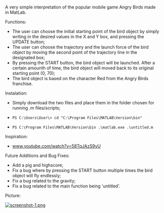 A very simple interpretation of the popular mobile game Angry Birds made in MatLab.

Functions:
+ The user can choose the initial starting point of the bird object by simply writing in the desired values in the X and Y box, and pressing the UPDATE button;
+  The user can choose the trajectory and the launch force of the bird object by moving the second point of the trajectory line in the designated box;
+ By pressing the START button, the bird object will be launched. After a certain amounth of time, the bird object will moved back to its original starting point (0, 70);
+ The bird object is based on the character Red from the Angry Birds franchise.

Instalation:
+ Simply download the two files and place them in the folder chosen for running .m files/scripts;
+     PS C:\Users\User\> cd "C:\Program Files\MATLAB\Version\bin" 
+     PS C:\Program Files\MATLAB\Version\bin .\matlab.exe .\untitled.m

Inspiration:
+ www.youtube.com/watch?v=58TqJAzS9yU

Future Additions and Bug Fixes:
+ Add a pig and highscore;
+ Fix a bug where by pressing the START button multiple times the bird object will fly endlessly;
+ Fix a bug related to the gravity;
+ Fix a bug related to the main function being 'untitled'.

Picture:

[![screenshot-1.png](https://i.postimg.cc/0Q4yxh43/screenshot-1.png)](https://postimg.cc/34gTFfYC)
